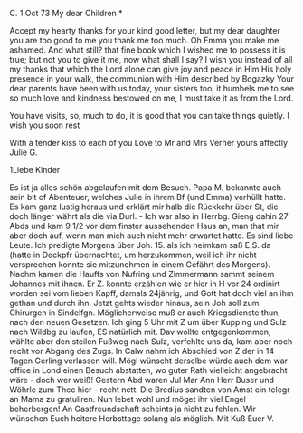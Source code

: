 C. 1 Oct 73
My dear Children <Fried>*

Accept my hearty thanks for your kind good letter, but my dear daughter you are too good to me you thank me too much. Oh Emma you make me ashamed. And what still? that fine book which I wished me to possess it is true; but not you to give it me, now what shall I say? I wish you instead of all my thanks that which the Lord alone can give joy and peace in Him His holy presence in your walk, the communion with Him described by Bogazky 
Your dear parents have been with us today, your sisters too, it humbels me to see so much love and kindness bestowed on me, I must take it as from the Lord.

You have visits, so, much to do, it is good that you can take things quietly. I wish you soon rest

With a tender kiss to each of you Love to Mr and Mrs Verner
 yours affectly Julie G.


1Liebe Kinder

Es ist ja alles schön abgelaufen mit dem Besuch. Papa M. bekannte auch sein bit of Abenteuer, welches Julie in ihrem Bf (und Emma) verhüllt hatte. Es kam ganz lustig heraus und erklärt mir halb die Rückkehr über St, die doch länger währt als die via Durl. - Ich war also in Herrbg. Gieng dahin 27 Abds und kam 9 1/2 vor dem finster aussehenden Haus an, man that mir aber doch auf, wenn man mich auch nicht mehr erwartet hatte. Es sind liebe Leute. Ich predigte Morgens über Joh. 15. als ich heimkam saß E.S. da (hatte in Deckpfr übernachtet, um herzukommen, weil ich ihr nicht versprechen konnte sie mitzunehmen in einem Gefährt des Morgens). Nachm kamen die Hauffs von Nufring und Zimmermann sammt seinem Johannes mit ihnen. Er Z. konnte erzählen wie er hier in H vor 24 ordinirt worden sei vom lieben Kapff, damals 24jährig, und Gott hat doch viel an ihm gethan und durch ihn. Jetzt gehts wieder hinaus, sein Joh soll zum Chirurgen in Sindelfgn. Möglicherweise muß er auch Kriegsdienste thun, nach den neuen Gesetzen. Ich ging 5 Uhr mit Z um über Kupping und Sulz nach Wildbg zu laufen, ES natürlich mit. Dav wollte entgegenkommen, wählte aber den steilen Fußweg nach Sulz, verfehlte uns da, kam aber noch recht vor Abgang des Zugs. In Calw nahm ich Abschied von Z der in 14 Tagen Gerling verlassen will. Mögl wünscht derselbe würde auch dem war office in Lond einen Besuch abstatten, wo guter Rath vielleicht angebracht wäre - doch wer weiß! Gestern Abd waren Jul Mar Ann Herr Buser und Wöhrle zum Thee hier - recht nett. Die Bredius sandten von Amst ein telegr an Mama zu gratuliren. Nun lebet wohl und möget ihr viel Engel beherbergen! An Gastfreundschaft scheints ja nicht zu fehlen. Wir wünschen Euch heitere Herbsttage solang als möglich.
 Mit Kuß Euer V.
